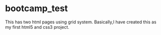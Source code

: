# bootcamp_test
This has two html pages using grid system. Basically,I have created this as my first html5 and css3 project.
